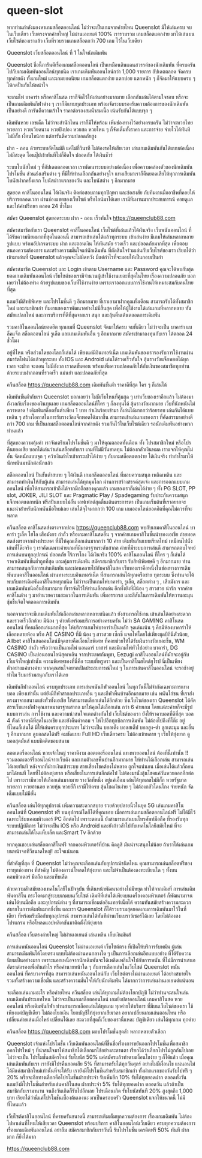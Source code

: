 # queen-slot
หากท่านกำลังมองหาเกมสล็อตออนไลน์ ไม่ว่าจะเป็นเกมจากค่ายไหน Queenslot มีให้เล่นครบ จบในเว็บเดียว เว็บตรงจากค่ายใหญ่ ไม่ผ่านเอเยนต์ 100% เรารวบรวม เกมสล็อตแตกง่าย มาให้เล่นบนเว็บไซต์ของเราแล้ว เว็บที่รวบรวมเกมสล็อตกว่า 700 เกม ไว้ในเว็บเดียว

Queenslot เว็บสล็อตออนไลน์ ที่ 1 ในใจนักเดิมพัน

Queenslot ชื่อนี้การันตีเรื่องเกมสล็อตออนไลน์ เป็นเหมือนดินแดนสวรรค์ของนักเดิมพัน ที่ครบครันไปกับเกมเดิมพันออนไลน์ทุกชนิด เราเกมเดิมพันออนไลน์กว่า 1,000 รายการ อัปเดตตลอด จัดครบทุกค่ายดัง ทั้งเกมใหม่ และเกมยอดนิยม เกมสล็อตแตกง่าย แตกบ่อย แตกหนัก ๆ ก็จัดมาให้แบบครบ ๆ ให้กดปั่นกันให้หนำใจ 

จะเกมไพ่ บาคาร่า หรือคาสิโนสด เราก็จัดไว้ให้เล่นอย่างมากมาย เลือกกันเล่นได้ตามใจชอบ หรือจะเป็นเกมเดิมพันกีฬาต่าง ๆ เราก็มีแทบทุกประเภท พร้อมจัดระบบรองรับความต้องการของนักเดิมพันเป็นอย่างดี การันตีความเร้าใจ ราคาต่อรองสมน้ำสมเนื้อ เน้นรับกันได้แบบจุก ๆ

เดิมพันหวย เลขเด็ด ไม่ว่าจะสำนักไหน เราก็มีให้พร้อม เพิ่มช่องทางไว้อย่างครบครัน ไม่ว่าจะหวยไทย หวยลาว หวยเวียดนาม หวยปิงปอง หวยสด หวยไหน ๆ ก็จัดเต็มทั้งราคา และการจ่าย จ่ายไวได้ทันทีไม่มีกั๊ก เงื่อนไขน้อย แต่การันตีความปลอดภัยสูง

ฝาก - ถอน ด้วยระบบอัตโนมัติ แค่ไม่กี่วินาที ไม่ต้องรอให้เสียเวลา เล่นเกมเดิมพันกันได้แบบต่อเนื่อง ไม่มีสะดุด โอนปุ๊ปเข้าทันทีไม่กี่อึดใจ ปลอดภัย ได้เงินชัวร์

ระบบโบนัสใหม่ ๆ ที่อัปเดตตลอดเวลา เราพัฒนาระบบอย่างต่อเนื่อง เพื่อความคล่องตัวของนักเดิมพัน โปรโมชั่น ส่วนส่งเสริมต่าง ๆ ที่มีให้ท่านเลือกกันอย่างจุใจ แทงเสียมาเราก็คืนยอดเสียให้ทุกการเดิมพัน โบนัสฝากครั้งแรก โบนัสฝากแรกของวัน และโบนัสต่าง ๆ อีกมากมาย 

สุดยอด คาสิโนออนไลน์ ได้เงินจริง ติดต่อสอบถามทุกปัญหา และข้อสงสัย กับทีมงานมืออาชีพที่คอยให้บริการตลอดเวลา ผ่านช่องแชตของเว็บไซต์ หรือไลน์มาได้เลย เรามีทีมงานมากประสบการณ์ คอยดูแล และให้คำปรึกษา ตลอด 24 ชั่วโมง

สมัคร Queenslot สุดยอดระบบ ฝาก - ถอน เร็วทันใจ https://queenclub88.com

สมัครสมาชิกกับเรา Queenslot คาสิโนออนไลน์ เว็บไซต์ที่เล่นแล้วได้เงินจริง เว็บพนันออนไลน์ ที่ได้รับความนิยมมากที่สุดในตอนนี้ สามารถเข้าเล่นได้แล้วทุกระบบ เข้าเล่นง่าย มีเกมให้เล่นหลากหลายรูปแบบ พร้อมอัปเกรดระบบ ฝาก และถอนเงิน ให้ทันสมัย รวดเร็ว และปลอดภัยมากที่สุด เพื่อตอบสนองความต้องการ และสร้างความมั่นใจแก่นักเดิมพัน ที่ตัดสินใจร่วมเล่นกับเว็บไซต์ของเรา  เรียกได้ว่า เข้ามาเล่นที่ Queenslot แล้วคุณจะไม่ผิดหวัง มีแต่กำไรที่จะมอบให้เป็นกอบเป็นกำ 

สมัครสมาชิก Queenslot และ Login เข้าตาม Username  และ Password คุณจะได้พบกับสุดยอดเกมเดิมพันออนไลน์ เว็บไซต์ของเรามีจำนวนผู้เข้าใช้งานเยอะที่สุดในไทย เรื่องความปลอดภัย บอกเลยว่าไม่ต้องห่วง ด้วยรูปแบบของเว็บที่ใช้งานง่าย เพราะเราออกแบบการใช้งานให้เหมาะสมกับคนไทยที่สุด

แถมยังมีสิทธิพิเศษ และโปรโมชั่นดี ๆ อีกมากมาย ที่เราเอามาฝากคุณทั้งเดือน สามารถรับได้ทั้งสมาชิก ใหม่ และสมาชิกเก่า ทีมงานของเราพัฒนาอย่างไม่มีสิ้นสุด เพื่อให้ผู้ใช้งานได้เล่นเกมที่หลากหลาย ทันสมัยแปลกใหม่ และการบริการที่ดีที่สุดจากเรา สนุก และลุ้นตื่นเต้นตลอดการเดิมพัน

รวมคาสิโนออนไลน์ยอดฮิต ทุกเกมที่ Queenslot จัดมาให้ครบ จบที่เดียว ไม่ว่าจะเป็น บาคาร่า แบล็คแจ็ก สล็อตออนไลน์ รูเล็ต และเกมเดิมพันอื่น ๆ อีกมากมาย สมัครเข้ามาลงทุนกับเรา ได้ตลอด 24 ชั่วโมง 

อยู่ที่ไหน หรือส่วนใดของโลกก็เล่นได้ เพียงแค่มีอินเทอร์เน็ต เกมเดิมพันของเรารองรับการใช้งานผ่านสมาร์ตโฟนได้แล้วทุกระบบ ทั้ง IOS และ Android เล่นได้รวดเร็วทันใจ ลุ้นรางวัลแจ็กพอตได้ทุกเวลา จะฝาก จะถอน ไม่มีกังวล เราลดขั้นตอน พร้อมเพิ่มความปลอดภัยให้กับเงินของสมาชิกทุกท่าน ด้วยระบบฝากถอนที่รวดเร็ว แม่นยำ และปลอดภัยที่สุด

ควีนสล็อต https://queenclub88.com เดิมพันขั้นต่ำ ราคาดีที่สุด ใคร ๆ ก็เล่นได้ 

เดิมพันขั้นต่ำกับเรา Queenslot บอกเลยว่า ไม่มีเว็บไหนที่คุ้มสุด ๆ เท่าเว็บของเราอีกแล้ว ไม่ต้องมากังวลกับเรื่องของเงินทุนเลย เกมสล็อตออนไลน์ที่ใคร ๆ ก็ลงทุนได้ ลุ้นรางวัลมากมาย เว็บที่นักพนันไม่ควรพลาด ! เดิมพันสล็อตขั้นต่ำเพียง 1 บาท กำเงินร้อยเข้ามา ก็เล่นได้มากกว่าร้อยรอบ เล่นกันได้แบบเพลิน ๆ สร้างโอกาสในการรับรางวัลแจ็กพอตได้มากขึ้น สามารถเข้าเล่นเกมของเรา ที่คัดสรรมาอย่างดี กว่า 700 เกม ที่เป็นเกมสล็อตออนไลน์จากค่ายดัง รวมกันไว้ในเว็บไซต์เดียว รอนักเดิมพันอย่างพวกท่านแล้ว 

ที่สุดของความคุ้มค่า เราจัดเตรียมโปรโมชั่นดี ๆ มาให้คุณตลอดทั้งเดือน ทั้ง โปรสมาชิกใหม่ หรือโปรคืนยอดเสีย บอกได้เล่นว่าเล่นสล็อตกับเรา เกมที่ไม่มีวันขาดทุน ไม่ต้องกลัวเงินหมด เราแจกให้คุณไม่อั้น จัดหนักแบบจุก ๆ คว้าเงินกำไรเข้ากระเป๋าได้ง่าย ๆ กับเกมสล็อตแตกง่าย ได้เงินจริง ทำกำไรมาให้นักพนันมานักต่อนักแล้ว

สล็อตออนไลน์  ปั่นขั้นต่ำสบาย ๆ ได้เงินดี
เกมสล็อตออนไลน์ ที่มอบความสนุก เพลิดเพลิน และสามารถทำเงินให้กับผู้เล่น สามารถเล่นได้ทุกมุมโลก ผ่านการสร้างสรรค์สุดเจ๋ง และการออกแบบเกมออนไลน์ เพื่อให้สามารถเข้าถึงได้จากมือถือของคุณแล้ว เกมของเราก็เล่นได้ง่าย ๆ ทั้ง PG SLOT, PP slot, JOKER, JILI SLOT และ Pragmatic Play / Spadegaming รับประกันความสนุก แจ็กพอตแตกหนัก ฟรีสปินแบบไม่อั้น เอฟเฟกต์สุดตื่นเต้นตระการตา เป็นเกมเริ่มต้นที่เราอยากจะแนะนำสำหรับนักพนันมือใหม่เลย เล่นได้จุใจมากกว่า 100 เกม เกมออนไลน์ยอดฮิตที่คุณไม่ควรที่จะพลาด


ควีนสล็อต คาสิโนสดส่งตรงจากบ่อน  https://queenclub88.com
พบกับเกมคาสิโนออนไลน์ บาคาร่า รูเล็ต ไฮโล เสือมังกร กำถั่ว หรือเกมคาสิโนสดอื่น ๆ  จากค่ายเกมคาสิโนชั้นนำของเอเชีย ถ่ายทอดสดส่งตรงจากต่างประเทศ ที่มีให้คุณเลือกเล่นมากกว่า 10 ค่าย เดิมพันกันแบบเรียลไทม์ เหมือนไปนั่งเล่นที่โต๊ะจริง ๆ 
เราคัดเฉพาะค่ายเกมที่มีมาตรฐานระดับสากล ค่ายที่มีระบบการเล่นดี สามารถตอบโจทย์การเล่นบนทุกอุปกรณ์ ปลอดภัย ไร้การโกง ได้เงินจริง 100% คาสิโนออนไลน์ ที่ใคร ๆ ก็เล่นได้ ราคาเดิมพันขั้นต่ำถูกที่สุด แถมคุ้มการเดิมพัน สมัครสมาชิกกับเรา รับสิทธิพิเศษดี ๆ อีกมากมาย
ท่านสามารถสนุกกับการเล่นเดิมพัน และผ่อนคลายไปกับคาสิโนสด เว็บของเราคือหนึ่งในช่องทางการเดิมพันบนคาสิโนออนไลน์ ผ่านทางระบบอินเทอร์เน็ต ที่สามารถเล่นได้ทุกเครือข่าย ทุกระบบ ซึ่งท่านจะได้พบกับการเดิมพันคาสิโนสดทุกชนิด ไม่ว่าจะเป็นเกมไพ่บาคาร่า, รูเล็ต, สล็อตต่าง ๆ , เสือมังกร และเกมเดิมพันชนิดอื่นอีกมากมาย ที่เราจัดไว้ให้ท่านเลือกเล่น อีกทั้งยังที่มีน้อง ๆ สาวสวย น่ารัก จากค่ายคาสิโนต่าง ๆ มาอำนวยความสะดวกในการเดิมพัน เพิ่มอรรถรส และสีสันในการเดิมพันให้หวานละมุน ชุ่มชื้นจิตใจตลอดการเดิมพัน 

นอกจากเราจะมีเกมเดิมพันให้เลือกเล่นหลากหลายชนิดแล้ว ยังสามารถใช้งาน เข้าเล่นได้อย่างสะดวก และรวดเร็วอีกด้วย มีน้อง ๆ ค่ายดังพร้อมบริการอย่างครบครัน ไม่ว่า SA GAMING คาสิโนสดออนไลน์ ที่คนเลือกเล่นมากที่สุด ให้บริการเกมไพ่บาคาร่าเป็นหลัก จุดเด่นเน้น ๆ คือมีห้องบาคาร่าให้เลือกหลายห้อง หรือ AE CASINO ที่มี น้อง ๆ สาวสวย เซ็กซี่ แจกไพ่โดยใส่เพียงชุดบิกินีตัวน้อย, Allbet คาสิโนสดออนไลน์มีจุดขายคือเงื่อนไขพิเศษ ที่คอยช่วยให้ได้รับเงินรางวัลเยอะขึ้น, WM CASINO กำถั่ว หรือว่าจะเป็นเกมไพ่ แอนดาร์ บาฮาร์ และมีเกมไพ่ทั่วไปอย่าง บาคาร่า, DG CASINO เป็นบ่อนออนไลน์สุดเพลิน จากประเทศกัมพูชา, Eezugi คาสิโนออนไลน์ที่มักจะอยู่กับเว็บเจ้าใหญ่เท่านั้น ความพิเศษของที่นี่คือ ระบบที่หรูหรา และเป็นคาสิโนสไตล์ยุโรป นี่เป็นเพียงตัวอย่างแค่บางค่าย หากคุณสนใจอยากเปิดประสบการณ์ใหม่ ๆ ในการเล่นคาสิโนออนไลน์ จะรอช้าอยู่ทำไม รีบมาร่วมสนุกกับเราได้เลย

เดิมพันกีฬาออนไลน์ ครบทุกประเภท
การเล่นพนันกีฬาออนไลน์ ในทุกวันนี้ไม่จำกัดเฉพาะการแทงบอล เพียงเท่านั้น  แต่ยังมีกีฬาสากลประเภทอื่น ๆ และกีฬาพื้นบ้านอีกมากมาย เช่น พนันไก่ชน ที่เราส่งตรงมาจากสนามแข่งทั่วทั้งเอเชีย ให้สามารถเลือกเล่นได้อีกด้วย ซึ่งเว็บไซต์ของเรา Queenslot ได้คัดสรรเว็บแทงกีฬาคุณภาพมาตรฐานสากล มาให้คุณได้เลือกเล่น กว่า 6 ค่ายเกม โดยแต่ละค่ายก็จะมีรูปแบบการเล่น การใช้งาน และความน่าสนใจแตกต่างกันไป 
เว็บไซต์ของเรา ยังให้ราคาบอลที่ดีที่สุด บอล 4 ตังค์ ราคาดีที่สุดในเอเชีย และยังคืนค่าคอม ฯ ให้ไปอีกทุกบิลการเดิมพัน ไม่ต้องไปถึงที่โต๊ะ อยู่ที่ไหนก็เล่นได้ มีให้เล่นครบทุกประเภท ไม่ว่าจะเป็น บอลเต็ง บอลสเต็ป บอลสูง-ต่ำ ลูกเตะมุม และอื่น ๆ อีกมากมาย ดูบอลสดได้ฟรี คมชัดแบบ Full HD เว็บเดียวครบ ไม่ต้องเข้าหลาย ๆ เว็บให้ยุ่งยาก ดูบอลสุดมันส์ แบบชิดติดขอบสนาม

ลอตเตอรี่ออนไลน์ หวยเจ้าใหญ่ ราคาดีงาม
ลอตเตอรี่ออนไลน์ แทงหวยออนไลน์ ต้องที่นี้เท่านั้น !!  รวมลอตเตอร์รี่ออนไลน์จากเว็บดัง และเกมตัวเลขพื้นบ้านอีกมากมาย ให้ท่านได้เลือกเล่น สามารถเล่นได้เลยทันที หลังจากที่ฝากเงินเข้าระบบ สายเสี่ยงโชคต้องไม่พลาด ถูกใจแน่นอน เมื่อเล่นได้แล้วก็ถอนมาได้ทนที โดยที่ไม่ต้องยุ่งยาก หรือเสี่ยงในการเล่นอีกต่อไป
ไม่ต้องมานั่งลุ้นโชคแค่วันหวยออกอีกต่อไป เพราะเรามีหวยให้เลือกเล่นมากมาย  รางวัลที่หนึ่ง อยู่แค่เอื้อม เล่นได้ทุกเลขไม่มีกั๊ก หวยรัฐบาล หวยลาว หวยฮานอย หวยหุ้น หวยยี่กี เรามีให้ครบ ลุ้นโชคเงินง่าย ๆ ไม่ต้องกลัวโดนโกง จ่ายหนัก จัดเต็มแบบไม่มีอั้น

ควีนสล็อต เล่นได้ทุกอุปกรณ์ เพิ่มความสะดวกสบาย รวยด้วยปลายนิ้วในยุค 5G
เล่นเกมคาสิโนออนไลน์ที่ Queenslot ฟรี บนอุปกรณ์ใดก็ได้ที่คุณชอบ
เมื่อการเล่นเกมสล็อตออนไลน์ฟรี ไม่ได้มีไว้เฉพาะใช้บนคอมพิวเตอร์ PC อีกต่อไป เพราะตอนนี้ ยังสามารถเล่นบนโทรศัพท์มือถือ ที่รองรับทุกระบบปฏิบัติการ ไม่ว่าจะเป็น iOS หรือ Android และยังก้าวล้ำไปกับเทคโนโลยีสมัยใหม่ ที่จะสามารถเล่นได้ในแท็บเล็ต และSmart Tv อีกด้วย

หากคุณชอบเล่นสล็อตคาสิโนฟรี จากคอมพิวเตอร์ที่บ้าน คิดดูสิ มันน่าจะสนุกไม่น้อย ถ้าเราได้เล่นเกมบนหน้าจอทีวีขนาดใหญ่! สะใจแน่นอน

ที่สำคัญที่สุด ที่ Queenslot ไม่ว่าคุณจะเลือกเล่นกับอุปกรณ์ชนิดไหน คุณสามารถเล่นสล็อตฟรีของเราทุกช่องทาง ที่สำคัญ ไม่ต้องดาวน์โหลดให้ยุ่งยาก และไม่จำเป็นต้องลงทะเบียนใด ๆ ทั้งบนคอมพิวเตอร์ มือถือ และแท็บเล็ต

ด้วยความล้ำสมัยของเทคโนโลยีในปัจจุบัน ที่เดินหน้าพัฒนาอย่างไม่มีหยุด ทำให้จากเดิมที่  การเล่นเดิมพันคาสิโน กระโดดมาสู่ระบบเกมบนเว็บไซต์ เดิมทีที่เล่นได้เพียงบนเครื่องคอมพิวเตอร์ ก็พัฒนามาจนเล่นได้บนมือถือ และอุปกรณ์ต่าง ๆ ที่สามารถเชื่อมต่ออินเทอร์เน็ตได้ ความทันสมัยสร้างความสะดวกสบายในการเดิมพันมากยิ่งขึ้น และเรา Queenslot  ก็ได้รวบรวมสุดยอดเกมการเดิมพันมาไว้ในที่เดียว ที่พร้อมรับมือกับทุกอุปกรณ์ สามารถเล่นได้ทันทีผ่านเว็บเบราว์เซอร์ได้เลย โดยไม่ต้องลงโปรแกรม หรือโหลดแอปพลิเคชันมาติดตั้งให้ยุ่งยาก

ควีนสล็อต เว็บตรงค่ายใหญ่ ไม่ผ่านเอเยนต์ เล่นเพลิน เก็บเงินมันส์

การเล่นพนันออนไลน์ Queenslot ไม่ผ่านเอเยนต์ เว็บไซต์ตรง ที่เปิดให้บริการรับพนัน ผู้เล่นสามารถเดิมพันได้โดยตรง แบบไม่ต้องผ่านคนกลางใด ๆ เป็นการเลือกเล่นอีกแบบอย่าง ที่ได้รับความนิยมเป็นอย่างมาก เพราะนอกเหนือจากนักเดิมพันจะได้เพลิดเพลินใจไปกับการพนัน ที่ไม่มีการนำเสนออัตราต่อรองเพื่อกินกำไร หรือค่านายหน้าใด ๆ กับการเลือกเล่นในเว็บไซต์ Queenslot พนันออนไลน์ ที่ครบวงจรที่สุด สามารถเล่นพนันออนไลน์กับ เว็บไซต์ตรงไม่ผ่านเอเยนต์ ได้อย่างสบายใจ รวมทั้งสร้างความเชื่อมั่น และสร้างความมั่นใจให้กับนักเดิมพัน ได้มากกว่าการเล่นผ่านเอเยนต์แน่นอน

จะเลือกเล่นเกมอะไร หรือค่ายไหน ควีนสล็อต เล่นได้ทุกเกมไม่ต้องโยกบัญชี 
ไม่ว่าท่านจะสนใจเล่นเกมเดิมพันประเภทไหน ไม่ว่าจะเป็นเกมสล็อตออนไลน์ เกมยิงปลาออนไลน์ เกมคาสิโนสด หวยออนไลน์ หรือเดิมพันกีฬา ท่านสามารถเลือกเล่นได้ทุกเกม ทุกค่ายให้บริการ ที่มีบนเว็บไซต์ของเรา ใช้เพียงแค่บัญชีเดียว ไม่ต้องโยกเงิน โยกบัญชีให้ยุ่งยากเสียเวลา อยากเปลี่ยนเกมเล่นตอนไหน หรือเปลี่ยนค่ายเล่นเมื่อไหร่ เปลี่ยนได้เลย สะดวกที่สุดก็เว็บของเรานี่แหละ บัญชีเดียว เล่นได้ทุกเกม ทุกค่าย


ควีนสล็อต https://queenclub88.com มอบโปรโมชั่นสุดล้ำ หลากหลายตัวเลือก  

Queenslot เจ้าแห่งโปรโมชั่น เว็บเดิมพันออนไลน์ที่ขึ้นชื่อเรื่องการขยันออกโปรโมชั่นเพื่อสมาชิก ออกโปรใหม่ ๆ ที่น่าสนใจมาให้สมาชิกได้เลือกมาใช้อย่างละลานตา เรียกได้ว่าเลือกโปรไม่ถูกกันไปเลย ไม่ว่าจะเป็น โปรโมชั่นสมัครใหม่ รับโบนัส 50% แค่สมัครแล้วทำตามเงื่อนไขง่าย ๆ ก็ได้แล้ว เมื่อคุณเล่นเดิมพันกับเรา  เรายังมีโปรคืนยอดเสีย 5% ที่สามารถรับได้ทุกวันศุกร์ อย่างไม่มีเงื่อนไข แน่นอนไม่ได้มีแค่สมาชิกใหม่เท่านั้นที่จะได้รับ เรายังมีโปรโมชั่นสำหรับสมาชิกเก่า ทั้งฝากแรกของวันรับไปฟรี ๆ  20% หรือจะอีกทางเลือกคือโปรโมชั่นฝากประจำ รับเพิ่มอีก 10% รับได้ทุกยอดฝาก ตลอดทั้งวัน แถมยังมีโปรโมชั่นสำหรับเล่นคาสิโนสด ฝากประจำ 5% รับได้ทุกยอดฝาก ตลอดวัน แล้วถ้าเป็นสมาชิกกับเรามานาน จนถึงวันเกิดก็รับไปอีกเลย โปรเดือนเกิด รับโบนัสทันที 20% สูงสุดถึง 1,000 บาท เรียกได้ว่านี่แค่โปรโมชั่นเบื้องต้นเองนะ มาเป็นครอบครัว Queenslot แจกให้ขนาดนี้ ไม่มีที่ไหนแล้ว

เว็บไซต์คาสิโนออนไลน์ ที่ครบครันขนาดนี้ สามารถเติมเต็มทุกความต้องการ เรื่องเกมเดิมพัน ไม่ต้องไปหาเล่นที่ไหนให้เสียเวลา Queenslot พร้อมบริการ คาสิโนออนไลน์เว็บเดียว ครบทุกความต้องการ เรื่องเกมเดิมพันออนไลน์ อย่าลืม สมัครสมาชิกกับเราวันนี้ รับโปรโมชั่น เครดิตฟรี 50% ทันที ฝากมาก ก็ยิ่งได้มาก

https://queenclub88.com
